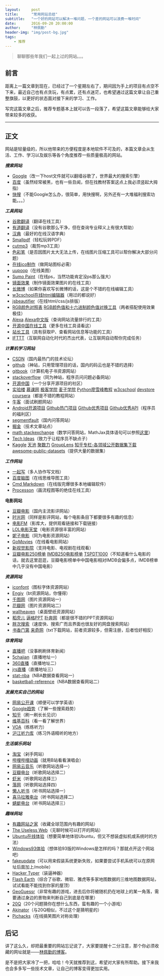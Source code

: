 ```yaml
---
layout:     post
title:      "常用网站总结"
subtitle:   "一个好的网站可以解决一堆问题，一个差的网站可以浪费一堆时间"
date:       2016-09-20 20:00:00
author:     "林佩勤"
header-img: "img/post-bg.jpg"
tags:
    - 推荐
---
```


> 聊聊那些年我们一起上过的网站。。。


## 前言

距离上一篇文章到现在，已经过了一个星期左右了，期间因为手上的项目有点空不下来，最近自己也有点贪玩，有点累，还有点迷茫，也希望通过这篇文章让自己重整旗鼓，以更好的状态面对接下来的学习、工作。

写完这篇文章之后，推荐专题基本上就可以告一段落了，希望这篇文章能够给大家带来较多的收获。

---

## 正文

网站是轻量级的，所以他带来的方便程度是本地软件不可及的，本篇文章会从生活、工作、学习以及娱乐等各个角度推荐一些质量极高的网站。

***搜索网站***

- [Google](https://www.google.com.hk/)（改一下host文件就可以翻墙谷歌了，世界最大的搜索引擎）
- [百度](www.baidu.com)（虽然经常被黑，也有一些丑闻，但在找教材答案这点上我必须竖起大拇指）
- [快搜](http://so.chongbuluo.com/)（不能Google怎么办，很简单，用快搜啊，另外还有一大堆福利搜索功能。。。）

***工具网站***

- [谷歌翻译](http://translate.google.cn/#en/zh-CN/destruct)（翻译在线工具）
- [有道翻译](http://dict.youdao.com/)（没有谷歌那么干净，但在查询专业释义上有很大帮助）
- [汉典](http://www.zdic.net/)（最好的在线汉语字典）
- [Smallpdf](https://smallpdf.com/cn)（轻松玩转PDF）
- [cutmp3](http://cutmp3.net/)（裁剪mp3工具）
- [色彩笔](http://www.secaibi.com/tools/)（是否因图片太大无法上传，在线图片压缩工具可以帮你解决大部分问题）
- [在线ico制作](http://www.ico.la/)（做网站图标必需）
- [uupoop](http://www.uupoop.com/zp/)（在线美图）
- [Sumo Paint](http://www.sumopaint.com/app/)（在线ps，当然功能肯定没ps那么强大）
- [镜面效果](http://www.reflectionmaker.com/)（制作镜面效果图片的在线工具）
- [长微博](http://www.changweibo.com/)（如果你喜欢写长微博的话，这是个不错的在线编辑工具）
- [w3cschool在线html编辑器](http://www.w3school.com.cn/tiy/t.asp?f=html_intro)（用过的都说好）
- [jsbeautifier](http://jsbeautifier.org/)（在线html/css/js排版）
- [RGB颜色对照表](http://tool.oschina.net/commons?type=3) [RGB颜色值和十六进制颜色值对换工具](http://www.sioe.cn/yingyong/yanse-rgb-16/)（两者搭配使用效果极佳）
- [Alexa](http://www.alexa.com/topsites) [Alexa中文版](http://www.123cha.com/alexa/)（查询网站流量排行的工具）
- [开源中国在线工具](http://tool.oschina.net/)（更多在线工具请看这） 
- [站长工具](http://tool.chinaz.com/)（具有获取IP、查看网站信息等功能的工具）
- [IFTTT](https://ifttt.com/discover)（互联网自动化时代的杰出代表，让互联网自动帮你完成任务）

***计算机学习网站***

- [CSDN](http://www.csdn.net/)（国内最热门的技术论坛）
- [github](https://github.com/)（神站，只用管理项目的话，国内的码云也是不错的选择）
- [gitbook](https://www.gitbook.com/explore)（计算机电子书资源网站）
- [stackoverflow](http://stackoverflow.com/)（同为神站，程序员问问题必备网站）
- [开源中国](https://www.oschina.net/)（一个分享开源项目的社区）
- [实验楼](https://www.shiyanlou.com/courses/) [慕课网](http://www.imooc.com/) [极客学院](http://www.jikexueyuan.com/?hmsr=baidu_sem_pinpai_index) [麦子学院](http://www.maiziedu.com/) [Python廖雪峰教程](http://www.liaoxuefeng.com/wiki/0014316089557264a6b348958f449949df42a6d3a2e542c000) [w3cschool](http://www.w3school.com.cn/) [devstore](http://www.devstore.cn/) [coursera](https://www.coursera.org/)（都是不错的教程网站）
- [牛客](http://www.nowcoder.com/354069)（面试刷题网站）
- [Android开源项目](http://www.cnblogs.com/SharkBin/p/3529016.html) [Github热门项目](https://github.com/trending) [Github优秀项目](https://github.com/sindresorhus/awesome) [Github优秀API](https://github.com/marktony/Awesome_API#%E4%B8%AD%E6%96%87%E7%89%88)（程序员的福利区）
- [segmentfault](https://segmentfault.com/)（国内问答网站）
- [掘金](https://gold.xitu.io/)（技术文章站点）
- [math stackexchange](http://math.stackexchange.com/)（数学问答网站，MathJax具体语句可以参照[这里](http://colobu.com/2014/08/17/MathJax-quick-reference/)）
- [Tech Ideas](https://bwasti.com/techideas)（致力于让程序员不缺点子）
- [Kaggle](https://www.kaggle.com/competitions) [天池](https://tianchi.aliyun.com/competition/index.htm?pageIndex=1) [聚数力](http://dataju.cn/Dataju/web/home) [GroupLens](https://grouplens.org/) [知乎专栏-各领域公开数据集下载](https://zhuanlan.zhihu.com/p/25138563) [awesome-public-datasets](https://github.com/caesar0301/awesome-public-datasets)（提供大量的数据集）

***工作网站***

- [一起写](yiqixie.com)（多人协作写文档）
- [百度脑图](http://naotu.baidu.com/)（在线思维导图工具）
- [Cmd Markdown](https://www.zybuluo.com/mdeditor)（在线版完爆很多本地编辑软件）
- [Processon](https://www.processon.com/)（画流程图等的绝佳在线工具）

**电影网站**

- [豆瓣电影](https://movie.douban.com/)（国内主流影评网站）
- [时光网](http://www.mtime.com/)（同样是影评网站，每个电影条目下都要很多有趣的信息）
- [电影FM](http://dianying.fm/)（影库大，提供观看链接和下载链接）
- [LOL电影天堂](http://www.loldytt.com/)（电影资源很丰富的网站）
- [妮子电影](http://www.nizidy.com/)（同为电影资源网站）
- [GoMovies](https://gostream.is/)（在线看电影网站）
- [新视觉影院](http://www.yy6080.org/)（支持电影、电视剧在线观看）
- [豆瓣电影250榜单](https://movie.douban.com/top250) [IMDB250电影榜单](http://www.imdb.com/chart/top?ref_=nv_wl_img_3) [TSPDT1000](http://www.theyshootpictures.com/gf1000_all1000films_table.php)（不知道看什么电影的话，就去这里逛逛，豆瓣电影榜单中中国电影相对IMDB会偏多点，IMDB榜单中几乎没有中国电影）

***资源网站***

- [iconfont](http://www.iconfont.cn/)（图标字体资源网站）
- [Engiy](http://engiy.com/)（bt资源网站，你懂得）
- [千图网](http://www.58pic.com/)（图片资源网站一）
- [花瓣网](http://huaban.com/)（图片资源网站二）
- [wallheaven](https://alpha.wallhaven.cc/)（桌面壁纸资源网站）
- [稻壳儿](http://www.docer.com/) [逼格PPT](http://www.tretars.com/) [扑奔网](http://www.pooban.com/)（都是很不错的PPT资源网站）
- [胖次搜索](http://www.panc.cc/)（速度快、搜索广而且界面也很友好的网盘搜索网站）
- [书香门第](http://bbs.txtnovel.net/search.php) [来奇网](http://www.laiqi.net/)（txt下载网站，前者资源较多，但需注册，后者恰好相反）

***体育网站***

- [直播吧](http://www.zhibo8.cc/)（没事刷刷体育新闻）
- [5chajian](http://www.yczbb.com/baike/site/5chajian.html)（直播地址一）
- [360直播](http://www.yczbb.com/)（直播地址二）
- [jrs直播](http://nba.tmiaoo.com/nba.html)（直播地址三）
- [stat-nba](http://stat-nba.com/)（NBA数据查看网站一）
- [basketball-reference](http://www.basketball-reference.com/)（NBA数据查看网站二）

***发展充实自己的网站***

- [网易公开课](http://open.163.com/?v_www)（顺便可以学学英语）
- [Google趋势](https://www.google.com/trends/?hl=zh-CN)（了解一些搜索趋势）
- [知乎](http://www.zhihu.com/)（刷一刷长长见识）
- [维基百科](https://zh.wikipedia.org/wiki/Wikipedia:%E9%A6%96%E9%A1%B5)（看一看了解世界）
- [VOA](http://www.51voa.com/)（练练听力）
- [沪江听力库](http://ting.hujiang.com/)（练习外语精听的地方）

***生活娱乐网站***

- [淘宝](https://www.taobao.com/?spm=a2107.1.1000340.1.ew7Yx5)（剁手网站）
- [哔哩哔哩动画](http://www.bilibili.com/)（就用B站看看演唱会）
- [网易云音乐](http://music.163.com/#/discover)（听歌网站选择一）
- [豆瓣电台](https://douban.fm/?from_=shire_top_nav)（听歌网站选择二）
- [虾米](http://www.xiami.com/genre?spm=a1z1s.6843761.1110925385.5.7hHV3j)（听歌网站选择三）
- [落网](http://www.luoo.net/)（听歌网站选择四）
- [懒人听书](http://www.lrts.me/)（听书网站选择一）
- [喜马拉雅电台](http://www.ximalaya.com/explore/)（听书网站选择二）
- [蜻蜓电台](http://www.qingting.fm/#/home)（听书网站选择三）

***趣味网站***

- [有趣网站之家](http://youquhome.com/)（收藏全球范围内有趣的网站）
- [The Useless Web](http://www.theuselessweb.com/)（无聊时候可以打开的网站）
- [Ubuntu在线体验](http://tour.ubuntu.com/zh-CN/#)（想要简单地体验Ubuntu，但又不想装虚拟机或系统时的方法）
- [Windows93体验](http://windows93.net)（想体验93版的Windows是怎样的吗？那就点开这个网站吧）
- [fakeupdate](http://fakeupdate.net/)（可以用来假装系统更新失败，如果要尝试手机系统可以在原网址后面加上/mobile）
- [Hacker Typer](http://hackertyper.net/)（装逼神器）
- [Flash Earth](https://zoom.earth)（综合了谷歌、微软、雅虎等多家地图数据的三维地图数据网站，试试看能不能找到你家的屋顶）
- [GeoGuessr](https://geoguessr.com/)（非常有趣的游戏，进去后你将被随机扔在地球上的某一角落，需要通过身边的景物来判断自己到底是在哪里）
- [20Q](http://www.20q.net/)（20个问题猜你在想什么东西，蛮有趣的一个小游戏）
- [Akinator](http://en.akinator.com/)（与20Q相似，不过这个是猜明星的）
- [Pichacks](http://www.pichacks.com/welcome.php)（在线搞笑图片对称处理）

## 后记

讲了这么久，却把最重要的网站忘记说了，大家要提醒十二分注意，那个你必须收藏的网址就是——[林佩勤的博客](https://lpq29743.github.io/redant/)。

是不是把大家冷了一把，哈哈！今天就推荐到这，希望对大家有所帮助。接下来我也会多多写一些技术文章，让自己的博客变得更加实用。


